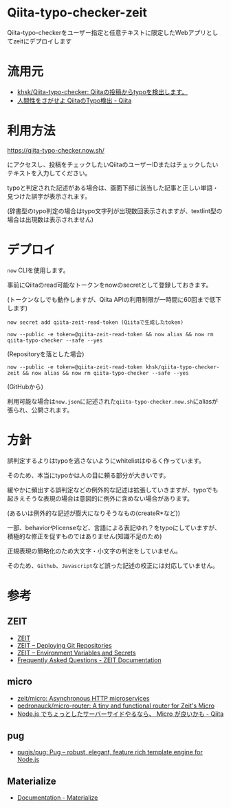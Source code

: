 # Qiita-typo-checker-zeit
Qiita-typo-checkerをユーザー指定と任意テキストに限定したWebアプリとしてzeitにデプロイします

# 流用元

* [khsk/Qiita-typo-checker: Qiitaの投稿からtypoを検出します。](https://github.com/khsk/Qiita-typo-checker)
* [人間性をさがせよ QiitaのTypo検出 - Qiita](https://qiita.com/khsk/items/085db0947c650e2db463)

# 利用方法

https://qiita-typo-checker.now.sh/

にアクセスし、投稿をチェックしたいQiitaのユーザーIDまたはチェックしたいテキストを入力してください。

typoと判定された記述がある場合は、画面下部に該当した記事と正しい単語・見つけた誤字が表示されます。

(辞書型のtypo判定の場合はtypo文字列が出現数回表示されますが、textlint型の場合は出現数は表示されません)

# デプロイ

`now` CLIを使用します。

事前にQiitaのread可能なトークンをnowのsecretとして登録しておきます。

(トークンなしでも動作しますが、Qiita APIの利用制限が一時間に60回まで低下します)

`now secret add qiita-zeit-read-token (Qiitaで生成したtoken)`

`now --public -e token=@qiita-zeit-read-token && now alias && now rm qiita-typo-checker --safe --yes`

(Repositoryを落とした場合)

`now --public -e token=@qiita-zeit-read-token khsk/qiita-typo-checker-zeit && now alias && now rm qiita-typo-checker --safe --yes`

(GitHubから)

利用可能な場合は`now.json`に記述された`qiita-typo-checker.now.sh`にaliasが張られ、公開されます。

# 方針

誤判定するよりはtypoを逃さないようにwhitelistはゆるく作っています。

そのため、本当にtypoかは人の目に頼る部分が大きいです。

緩やかに頻出する誤判定などの例外的な記述は拡張していきますが、typoでも起きえそうな表現の場合は意図的に例外に含めない場合があります。

(あるいは例外的な記述が膨大になりそうなもの(createR*など))

一部、behaviorやlicenseなど、言語による表記ゆれ？をtypoにしていますが、積極的な修正を促すものではありません(知識不足のため)

正規表現の簡略化のため大文字・小文字の判定をしていません。

そのため、`Github`、`Javascript`など誤った記述の校正には対応していません。

# 参考

## ZEIT

* [ZEIT](https://zeit.co)
* [ZEIT – Deploying Git Repositories](https://zeit.co/blog/github)
* [ZEIT – Environment Variables and Secrets](https://zeit.co/blog/environment-variables-secrets)
* [Frequently Asked Questions - ZEIT Documentation](https://zeit.co/docs/other/faq)

## micro

* [zeit/micro: Asynchronous HTTP microservices](https://github.com/zeit/micro)
* [pedronauck/micro-router: A tiny and functional router for Zeit's Micro](https://github.com/pedronauck/micro-router)
* [Node.js でちょっとしたサーバーサイドやるなら、 Micro が良いかも - Qiita](https://qiita.com/acro5piano/items/d421e2d41ee15e20e1de)

## pug

* [pugjs/pug: Pug – robust, elegant, feature rich template engine for Node.js](https://github.com/pugjs/pug)

## Materialize

* [Documentation - Materialize](https://materializecss.com/)
